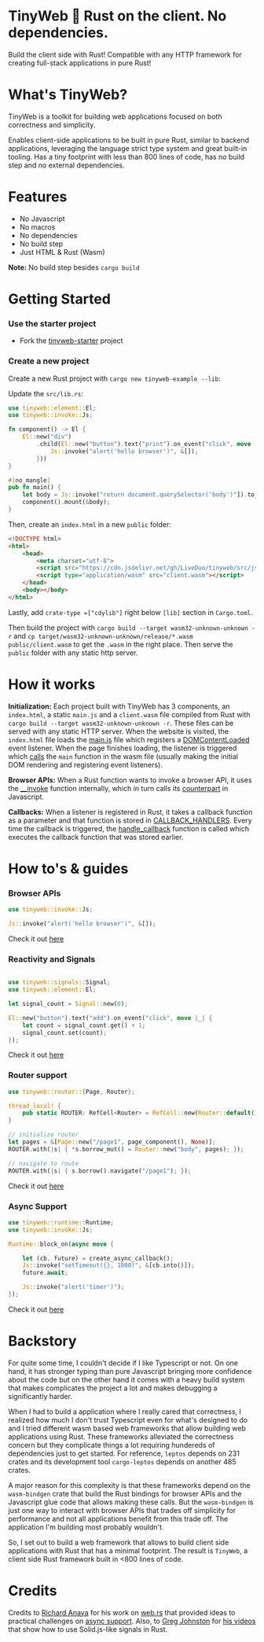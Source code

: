 # TinyWeb 🌱 Rust on the client. No dependencies.

Build the client side with Rust! Compatible with any HTTP framework for creating full-stack applications in pure Rust!

# What's TinyWeb?

TinyWeb is a toolkit for building web applications focused on both correctness and simplicity.

Enables client-side applications to be built in pure Rust, similar to backend applications, leveraging the language strict type system and great built-in tooling. Has a tiny footprint with less than 800 lines of code, has no build step and no external dependencies.

# Features

- No Javascript
- No macros
- No dependencies
- No build step
- Just HTML & Rust (Wasm)

**Note:** No build step besides `cargo build`

# Getting Started

### Use the starter project

- Fork the [tinyweb-starter](https://github.com/LiveDuo/tinyweb-starter) project

### Create a new project

Create a new Rust project with `cargo new tinyweb-example --lib`:

Update the `src/lib.rs`:
```rs
use tinyweb::element::El;
use tinyweb::invoke::Js;

fn component() -> El {
    El::new("div")
        .child(El::new("button").text("print").on_event("click", move |_| {
            Js::invoke("alert('hello browser')", &[]);
        }))
}

#[no_mangle]
pub fn main() {
    let body = Js::invoke("return document.querySelector('body')"]).to_ref().unwrap();
    component().mount(&body);
}
```

Then, create an `index.html` in a new `public` folder:
```html
<!DOCTYPE html>
<html>
    <head>
        <meta charset="utf-8">
        <script src="https://cdn.jsdelivr.net/gh/LiveDuo/tinyweb/src/js/main.js"></script>
        <script type="application/wasm" src="client.wasm"></script>
    </head>
    <body></body>
</html>
```

Lastly, add `crate-type =["cdylib"]` right below `[lib]` section in `Cargo.toml`.

Then build the project with `cargo build --target wasm32-unknown-unknown -r` and `cp target/wasm32-unknown-unknown/release/*.wasm public/client.wasm` to get the `.wasm` in the right place. Then serve the `public` folder with any static http server.



# How it works

**Initialization:** Each project built with TinyWeb has 3 components, an `index.html`, a static `main.js` and a `client.wasm` file compiled from Rust with `cargo build --target wasm32-unknown-unknown -r`. These files can be served with any static HTTP server. When the website is visited, the `index.html` file loads the [main.js](https://github.com/LiveDuo/tinyweb/blob/feature/readme/src/js/main.js) file which registers a [DOMContentLoaded](https://github.com/LiveDuo/tinyweb/blob/feature/readme/src/js/main.js) event listener. When the page finishes loading, the listener is triggered which [calls](https://github.com/LiveDuo/tinyweb/blob/feature/readme/src/js/main.js) the `main` function in the wasm file (usually making the initial DOM rendering and registering event listeners).

**Browser APIs:** When a Rust function wants to invoke a browser API, it uses the [__invoke](https://github.com/LiveDuo/tinyweb/blob/feature/readme/src/rust/src/invoke.rs) function internally, which in turn calls its [counterpart](https://github.com/LiveDuo/tinyweb/blob/feature/readme/src/js/main.js) in Javascript.

**Callbacks:** When a listener is registered in Rust, it takes a callback function as a parameter and that function is stored in [CALLBACK_HANDLERS](https://github.com/LiveDuo/tinyweb/blob/feature/readme/src/rust/src/callbacks.rs). Every time the callback is triggered, the [handle_callback](https://github.com/LiveDuo/tinyweb/blob/feature/readme/src/rust/src/handlers.rs) function is called which executes the callback function that was stored earlier.

# How to's & guides

### Browser APIs

```rs
use tinyweb::invoke::Js;

Js::invoke("alert('hello browser')", &[]);
```

Check it out [here](https://github.com/LiveDuo/tinyweb/blob/feature/readme/examples/features/src/lib.rs)

### Reactivity and Signals

```rs

use tinyweb::signals::Signal;
use tinyweb::element::El;

let signal_count = Signal::new(0);

El::new("button").text("add").on_event("click", move |_| {
    let count = signal_count.get() + 1;
    signal_count.set(count);
});
```

Check it out [here](https://github.com/LiveDuo/tinyweb/blob/feature/readme/examples/features/src/lib.rs)

### Router support

```rs
use tinyweb::router::{Page, Router};

thread_local! {
    pub static ROUTER: RefCell<Router> = RefCell::new(Router::default());
}

// initialize router
let pages = &[Page::new("/page1", page_component(), None)];
ROUTER.with(|s| { *s.borrow_mut() = Router::new("body", pages); });

// navigate to route
ROUTER.with(|s| { s.borrow().navigate("/page1"); });
```

Check it out [here](https://github.com/LiveDuo/tinyweb/blob/feature/readme/examples/features/src/lib.rs)

### Async Support

```rs
use tinyweb::runtime::Runtime;
use tinyweb::invoke::Js;

Runtime::block_on(async move {

    let (cb, future) = create_async_callback();
    Js::invoke("setTimeout({}, 1000)", &[cb.into()]);
    future.await;

    Js::invoke("alert('timer')");
});
```

Check it out [here](https://github.com/LiveDuo/tinyweb/blob/feature/readme/examples/features/src/lib.rs)

# Backstory

For quite some time, I couldn't decide if I like Typescript or not. On one hand, it has stronger typing than pure Javascript bringing more confidence about the code but on the other hand it comes with a heavy build system that makes complicates the project a lot and makes debugging a significantly harder.

When I had to build a application where I really cared that correctness, I realized how much I don't trust Typescript even for what's designed to do and I tried different wasm based web frameworks that allow building web applications using Rust. These frameworks alleviated the correctness concern but they complicate things a lot requiring hundereds of dependencies just to get started. For reference, `leptos` depends on 231 crates and its development tool `cargo-leptos` depends on another 485 crates.

A major reason for this complexity is that these frameworks depend on the `wasm-bindgen` crate that build the Rust bindings for browser APIs and the Javascript glue code that allows making these calls. But the `wasm-bindgen` is just one way to interact with browser APIs that trades off simplicity for performance and not all applications benefit from this trade off. The application I'm building most probably wouldn't.

So, I set out to build a web framework that allows to build client side applications with Rust that has a minimal footprint. The result is `TinyWeb`, a client side Rust framework built in <800 lines of code.

# Credits

Credits to [Richard Anaya](https://github.com/richardanaya) for his work on [web.rs](https://github.com/richardanaya/web.rs) that provided ideas to practical challenges on [async support](https://github.com/richardanaya/web.rs/blob/master/crates/web/src/executor.rs). Also, to [Greg Johnston](https://github.com/gbj) for [his videos](https://www.youtube.com/@gbjxc/videos) that show how to use Solid.js-like signals in Rust.
